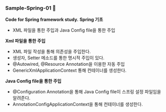 ### Sample-Spring-01 🌿
<Strong>Code for Spring framework study.</Strong>
<Strong>Spring 기초</Strong>
* XML 파일을 통한 주입과 Java Config file을 통한 주입



<Strong>Xml 파일을 통한 주입</Strong>
* XML 파일 작성을 통해 의존성을 주입한다.
* 생성자, Setter 메소드를 통한 명시적 주입이 있다.
* @Autowired, @Resource Annotation을 이용한 자동 주입
* GenericXmlApplicationContext 통해 컨테이너를 생성한다.




<Strong>Java Config file을 통한 주입</Strong>
* @Configuration Annotation을 통해 Java Config file이 스프링 설정 파일임을 알려준다.
* AnnotationConfigApplicationContext을 통해 컨테이너를 생성한다.
